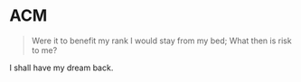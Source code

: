 # ACM
> Were it to benefit my rank I would stay from my bed; What then is risk to me?

I shall have my dream back.